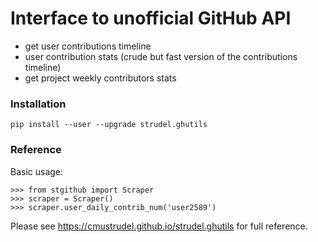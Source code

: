 # Interface to unofficial GitHub API

- get user contributions timeline
- user contribution stats 
    (crude but fast version of the contributions timeline)
- get project weekly contributors stats


### Installation

    pip install --user --upgrade strudel.ghutils

### Reference

Basic usage:

    >>> from stgithub import Scraper
    >>> scraper = Scraper()
    >>> scraper.user_daily_contrib_num('user2589')
    

Please see <https://cmustrudel.github.io/strudel.ghutils> for full reference.